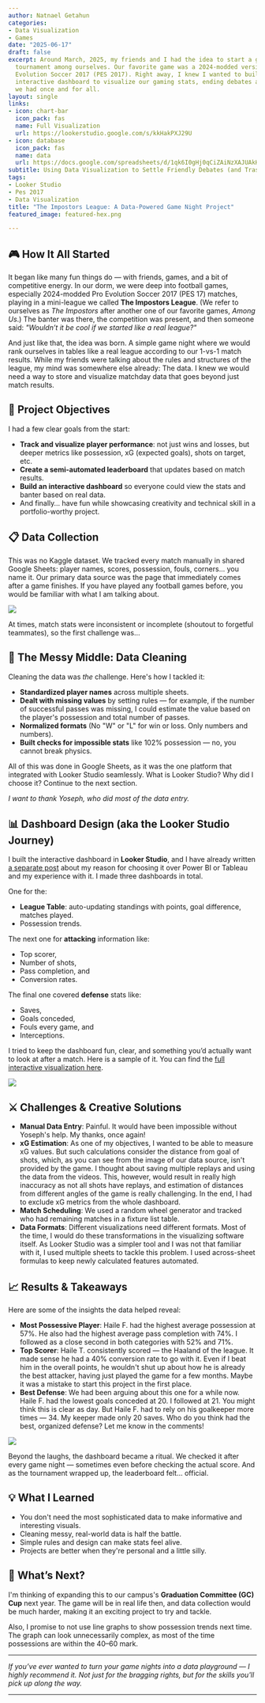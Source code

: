 ```yaml
---
author: Natnael Getahun
categories:
- Data Visualization
- Games
date: "2025-06-17"
draft: false
excerpt: Around March, 2025, my friends and I had the idea to start a gaming 
  tournament among ourselves. Our favorite game was a 2024-modded version of Pro 
  Evolution Soccer 2017 (PES 2017). Right away, I knew I wanted to build an 
  interactive dashboard to visualize our gaming stats, ending debates and trash talks 
  we had once and for all.
layout: single
links:
- icon: chart-bar
  icon_pack: fas
  name: Full Visualization
  url: https://lookerstudio.google.com/s/kkHakPXJ29U
- icon: database
  icon_pack: fas
  name: data
  url: https://docs.google.com/spreadsheets/d/1qk6I0gHj0qCiZAiNzXAJUAkHPJq1mW7C7qH513Wkig8/edit?usp=sharing
subtitle: Using Data Visualization to Settle Friendly Debates (and Trash Talk)
tags:
- Looker Studio
- Pes 2017
- Data Visualization
title: "The Impostors League: A Data-Powered Game Night Project"
featured_image: featured-hex.png

---
```


## 🎮 How It All Started

It began like many fun things do — with friends, games, and a bit of competitive energy. In our dorm, we were deep into football games, especially 2024-modded Pro Evolution Soccer 2017 (PES 17) matches, playing in a mini-league we called **The Impostors League**. (We refer to ourselves as *The Impostors* after another one of our favorite games, *Among Us*.) The banter was there, the competition was present, and then someone said: *"Wouldn’t it be cool if we started like a real league?"*

And just like that, the idea was born. A simple game night where we would rank ourselves in tables like a real league according to our 1-vs-1 match results. While my friends were talking about the rules and structures of the league, my mind was somewhere else already: The data. I knew we would need a way to store and visualize matchday data that goes beyond just match results.

## 🎯 Project Objectives

I had a few clear goals from the start:

- **Track and visualize player performance**: not just wins and losses, but deeper metrics like possession, xG (expected goals), shots on target, etc.
- **Create a semi-automated leaderboard** that updates based on match results.
- **Build an interactive dashboard** so everyone could view the stats and banter based on real data.
- And finally… have fun while showcasing creativity and technical skill in a portfolio-worthy project.

## 📋 Data Collection

This was no Kaggle dataset. We tracked every match manually in shared Google Sheets: player names, scores, possession, fouls, corners... you name it. Our primary data source was the page that immediately comes after a game finishes. If you have played any football games before, you would be familiar with what I am talking about.

![](pes_table.PNG)

At times, match stats were inconsistent or incomplete (shoutout to forgetful teammates), so the first challenge was…

## 🧼 The Messy Middle: Data Cleaning

Cleaning the data was *the* challenge. Here's how I tackled it:

- **Standardized player names** across multiple sheets.
- **Dealt with missing values** by setting rules — for example, if the number of successful passes was missing, I could estimate the value based on the player's possession and total number of passes.
- **Normalized formats** (No "W" or "L" for win or loss. Only numbers and numbers).
- **Built checks for impossible stats** like 102% possession — no, you cannot break physics.

All of this was done in Google Sheets, as it was the one platform that integrated with Looker Studio seamlessly. What is Looker Studio? Why did I choose it? Continue to the next section.

*I want to thank Yoseph, who did most of the data entry.*

## 📊 Dashboard Design (aka the Looker Studio Journey)

I built the interactive dashboard in **Looker Studio**, and I have already written [a separate post](/blog/pes_torunament) about my reason for choosing it over Power BI or Tableau and my experience with it. I made three dashboards in total.

One for the:
- **League Table**: auto-updating standings with points, goal difference, matches played.
- Possession trends.

The next one for **attacking** information like:
- Top scorer, 
- Number of shots, 
- Pass completion, and 
- Conversion rates.

The final one covered **defense** stats like:
- Saves, 
- Goals conceded, 
- Fouls every game, and 
- Interceptions.

I tried to keep the dashboard fun, clear, and something you’d actually want to look at after a match. Here is a sample of it. You can find the [full interactive visualization here](https://lookerstudio.google.com/s/kkHakPXJ29U).

![](dashboard.PNG)

## ⚔️ Challenges & Creative Solutions

- **Manual Data Entry**: Painful. It would have been impossible without Yoseph's help. My thanks, once again!
- **xG Estimation**: As one of my objectives, I wanted to be able to measure xG values. But such calculations consider the distance from goal of shots, which, as you can see from the image of our data source, isn't provided by the game. I thought about saving multiple replays and using the data from the videos. This, however, would result in really high inaccuracy as not all shots have replays, and estimation of distances from different angles of the game is really challenging. In the end, I had to exclude xG metrics from the whole dashboard.
- **Match Scheduling**: We used a random wheel generator and tracked who had remaining matches in a fixture list table.
- **Data Formats**: Different visualizations need different formats. Most of the time, I would do these transformations in the visualizing software itself. As Looker Studio was a simpler tool and I was not that familiar with it, I used multiple sheets to tackle this problem. I used across-sheet formulas to keep newly calculated features automated.

## 📈 Results & Takeaways

Here are some of the insights the data helped reveal:

- **Most Possessive Player**: Haile F. had the highest average possession at 57%. He also had the highest average pass completion with 74%. I followed as a close second in both categories with 52% and 71%. 
- **Top Scorer**: Haile T. consistently scored — the Haaland of the league. It made sense he had a 40% conversion rate to go with it. Even if I beat him in the overall points, he wouldn't shut up about how he is already the best attacker, having just played the game for a few months. Maybe it was a mistake to start this project in the first place.
- **Best Defense**: We had been arguing about this one for a while now. Haile F. had the lowest goals conceded at 20. I followed at 21. You might think this is clear as day. But Haile F. had to rely on his goalkeeper more times — 34. My keeper made only 20 saves. Who do you think had the best, organized defense? Let me know in the comments!

![](defense.PNG)

Beyond the laughs, the dashboard became a ritual. We checked it after every game night — sometimes even before checking the actual score. And as the tournament wrapped up, the leaderboard felt... official.

## 💡 What I Learned

- You don't need the most sophisticated data to make informative and interesting visuals.
- Cleaning messy, real-world data is half the battle.
- Simple rules and design can make stats feel alive.
- Projects are better when they're personal and a little silly.

## 🔁 What’s Next?

I'm thinking of expanding this to our campus's **Graduation Committee (GC) Cup** next year. The game will be in real life then, and data collection would be much harder, making it an exciting project to try and tackle.

Also, I promise to not use line graphs to show possession trends next time. The graph can look unnecessarily complex, as most of the time possessions are within the 40–60 mark.

---

*If you’ve ever wanted to turn your game nights into a data playground — I highly recommend it. Not just for the bragging rights, but for the skills you'll pick up along the way.*

---
